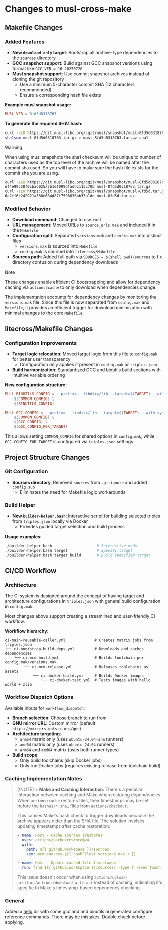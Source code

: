 # Changes to musl-cross-make

## Makefile Changes

### Added Features

- **New `download_only` target**: Bootstrap all archive-type dependencies to the `sources` directory
- **GCC snapshot support**: Build against GCC snapshot versions using format like `GCC_VER = 16-20250720`
- **Musl snapshot support**: Use commit snapshot archives instead of cloning the git repository
  - Use a minimum 5-character commit SHA (12 characters recommended)
  - Ensure a corresponding hash file exists

**Example musl snapshot usage:**

```makefile
MUSL_VER = 8fd5d0318763
```

**To generate the required SHA1 hash:**

```bash
curl -sLO https://git.musl-libc.org/cgit/musl/snapshot/musl-8fd5d0318763.tar.gz && \
sha1sum musl-8fd5d0318763.tar.gz > musl-8fd5d0318763.tar.gz.sha1
```

> [!WARNING]
> When using musl snapshots the sha1 checksum will be unique to number of characters used as the top level of the archive will be named after the commit sha used.
> So you will have to make sure the hash file exists for the commit sha you are using.
>
> ```bash
> curl -sLO https://git.musl-libc.org/cgit/musl/snapshot/musl-8fd5d0318763.tar.gz && sha1sum musl-8fd5d0318763.tar.gz > musl-8fd5d0318763.tar.gz.sha1
> ef4e99c58f0cbad025a7b1ef099dfaddc115c70b musl-8fd5d0318763.tar.gz
> curl -sLO https://git.musl-libc.org/cgit/musl/snapshot/musl-8fd5d.tar.gz && sha1sum musl-8fd5d.tar.gz > musl-8fd5d.tar.gz.sha1
> 6a2ff6c242921a388e684d87f7596836bb35a1dd musl-8fd5d.tar.gz
> ```
### Modified Behavior

- **Download command**: Changed to use `curl`
- **URL management**: Moved URLs to `source_urls.mak` and included it in the `Makefile`
- **Configuration split**: Separated `versions.mak` and `config.mak` into distinct files
  - `versions.mak` is sourced into `Makefile`
  - `config.mak` is sourced into `litecross/Makefile`
- **Sources path**: Added full path via `SOURCES = $(shell pwd)/sources` to fix directory confusion during dependency downloads

> [!NOTE]
> These changes enable efficient CI bootstrapping and allow for dependency caching via `actions/cache` to only download when dependencies change.
>
> The implementation accounts for dependency changes by monitoring the `versions.mak` file. Since this file is now separated from `config.mak` and `Makefile`, it provides an efficient trigger for download minimization with minimal changes to the core `Makefile`.

## litecross/Makefile Changes

### Configuration Improvements

- **Target logic relocation**: Moved target logic from this file to `config.mak` for better user transparency
  - Configuration only applies if present in `config.mak` or `triples.json`
- **Build harmonization**: Standardized GCC and binutils build sections with intuitive variable ordering

**New configuration structure:**

```makefile
FULL_BINUTILS_CONFIG = --prefix= --libdir=/lib --target=$(TARGET) --with-sysroot=$(SYSROOT) \
	$(COMMON_CONFIG) \
	$(BINUTILS_CONFIG)

FULL_GCC_CONFIG = --prefix= --libdir=/lib --target=$(TARGET) --with-sysroot=$(SYSROOT) \
	$(COMMON_CONFIG) \
	$(GCC_CONFIG) \
	$(GCC_CONFIG_FOR_TARGET)
```

This allows setting `COMMON_CONFIG` for shared options in `config.mak`, while `GCC_CONFIG_FOR_TARGET` is configured via `triples.json` settings.

## Project Structure Changes

### Git Configuration

- **Sources directory**: Removed `sources` from `.gitignore` and added `config.sub`
  - Eliminates the need for Makefile logic workarounds

### Build Helper

- **New `builder-helper.bash`**: Interactive script for building selected triples from `triples.json` locally via Docker
  - Provides guided target selection and build process

**Usage examples:**

```bash
./builder-helper.bash                    # Interactive mode
./builder-helper.bash target             # Specify target
./builder-helper.bash target build       # Build specified target
```

## CI/CD Workflow

### Architecture

The CI system is designed around the concept of having target and architecture configurations in `triples.json` with general build configuration in `config.mak`.

Most changes above support creating a streamlined and user-friendly CI workflow.

**Workflow hierarchy:**

```
ci-main-reusable-caller.yml             # Creates matrix jobs from triples.json
└── ci-bootstrap-build-deps.yml         # Downloads and caches dependencies
    └── ci-mcm-build.yml                # Builds toolchain per config.mak/versions.mak
        └── ci-mcm-release.yml          # Releases toolchains as assets
            └── ci-docker-build.yml     # Builds Docker images
                └── ci-docker-test.yml  # Tests images with hello world + zlib
```

### Workflow Dispatch Options

Available inputs for `workflow_dispatch`:

- **Branch selection**: Choose branch to run from
- **GNU mirror URL**: Custom mirror (default: `https://mirrors.dotsrc.org/gnu`)
- **Architecture targeting**:
  - `arm64` matrix only (uses `ubuntu-24.04-arm` runners)
  - `amd64` matrix only (uses `ubuntu-24.04` runners)
  - `arm64` and `amd64` matrix (uses both runner types)
- **Build scope**:
  - Only build toolchains (skip Docker jobs)
  - Only run Docker jobs (requires existing release from toolchain build)

### Caching Implementation Notes

> [!NOTE] > **Make and Caching Interaction**: There's a peculiar interaction between caching and Make when restoring dependencies. When `actions/cache` restores files, their timestamps may be set before the `hashes/*.sha1` files from `actions/checkout`.
>
> This causes Make's hash check to trigger downloads because the archive appears older than the SHA file. The solution involves updating timestamps after cache restoration:
>
> ```yaml
> - name: Host - Cache sources (restore)
>   uses: actions/cache/restore@v4
>   with:
>     path: ${{ github.workspace }}/sources
>     key: mcm-sources-${{ hashFiles('versions.mak') }}
>
> - name: Host - Update cached file timestamps
>   run: find ${{ github.workspace }}/sources/ -type f -exec touch -a -m {} +
> ```
>
> This issue doesn't occur when using `actions/upload-artifact`/`actions/download-artifact` instead of caching, indicating it's specific to Make's timestamp-based dependency checking.

### General

Added a [help](help/) dir with some gcc and and binutils ai generated configure reference commands. There may be mistakes. Double check before applying.
